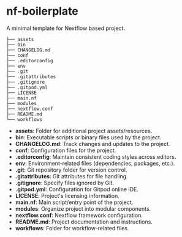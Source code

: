 # nf-boilerplate
A minimal template for Nextflow based project.

```
├── assets
├── bin
├── CHANGELOG.md
├── conf
├── .editorconfig
├── env
├── .git
├── .gitattributes
├── .gitignore
├── .gitpod.yml
├── LICENSE
├── main.nf
├── modules
├── nextflow.conf
├── README.md
└── workflows
```

- **assets**: Folder for additional project assets/resources.
- **bin**: Executable scripts or binary files used by the project.
- **CHANGELOG.md**: Track changes and updates to the project.
- **conf**: Configuration files for the project.
- **.editorconfig**: Maintain consistent coding styles across editors.
- **env**: Environment-related files (dependencies, packages, etc.).
- **.git**: Git repository folder for version control.
- **.gitattributes**: Git attributes for file handling.
- **.gitignore**: Specify files ignored by Git.
- **.gitpod.yml**: Configuration for Gitpod online IDE.
- **LICENSE**: Project's licensing information.
- **main.nf**: Main script/entry point of the project.
- **modules**: Organize project into modular components.
- **nextflow.conf**: Nextflow framework configuration.
- **README.md**: Project documentation and instructions.
- **workflows**: Folder for workflow-related files.


